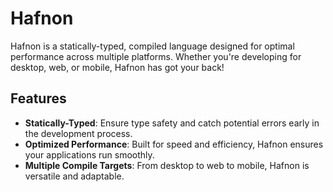 # Hafnon

Hafnon is a statically-typed, compiled language designed for optimal performance across multiple platforms. Whether you're developing for desktop, web, or mobile, Hafnon has got your back!

## Features
- **Statically-Typed**: Ensure type safety and catch potential errors early in the development process.
- **Optimized Performance**: Built for speed and efficiency, Hafnon ensures your applications run smoothly.
- **Multiple Compile Targets**: From desktop to web to mobile, Hafnon is versatile and adaptable.
